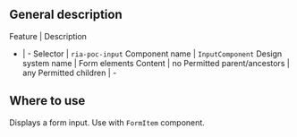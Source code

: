 ## General description

Feature | Description
- | -
Selector | `ria-poc-input`
Component name | `InputComponent`
Design system name | Form elements
Content | no
Permitted parent/ancestors | any
Permitted children | -

## Where to use

Displays a form input. Use with `FormItem` component.
